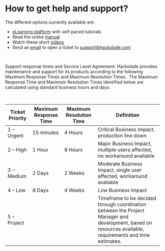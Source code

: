 # How to get help and support?

The different options currently available are:

* [eLearning platform](<https://community.hackolade.com/slides/all>) with self-paced tutorials
* Read the online [manual](<http://hackolade.com/help> "target=\"\_blank\"")&nbsp;
* Watch these short [videos](<http://hackolade.com/videos.html> "target=\"\_blank\"")&nbsp;
* Send an [email](<mailto:support@hackolade.com>) to open a ticket to support@hackolade.com

&nbsp;

Support response times and Service Level Agreement: Hackolade provides maintenance and support for its products according to the following Maximum Response Times and Maximum Resolution Times.&nbsp; The Maximum Response Time and Maximum Resolution Times identified below are calculated using standard business hours and days:

&nbsp;

| **Ticket Priority** | **Maximum Response Time** | **Maximum Resolution Time** | **Definition** |
| --- | --- | --- | --- |
| &#49; – Urgent | &#49;5 minutes | &#52; Hours | Critical Business Impact, production line down |
| &#50; – High | &#49; Hour | &#56; Hours | Major Business Impact, multiple users affected, no workaround available |
| &#51; – Medium | &#50; Days | &#50; Weeks | Moderate Business Impact, single user affected, workaround available |
| &#52; – Low | &#56; Days | &#52; Weeks | Low Business Impact |
| &#53; – Project | &nbsp; | &nbsp; | Timeframe to be decided through coordination between the Project Manager and development, based on resources available, requirements and time estimates. |


&nbsp;

